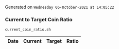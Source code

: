 Generated on `Wednesday 06-October-2021 at 14:05:22`

### Current to Target Coin Ratio
`current_coin_ratio.sh`

Date|Current|Target|Ratio
---|---|---|---
